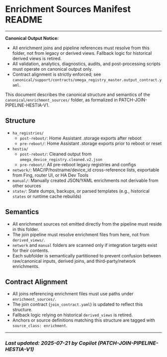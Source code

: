 # Enrichment Sources Manifest README

---

**Canonical Output Notice:**

- All enrichment joins and pipeline references must resolve from this folder, not from legacy or derived views. Fallback logic for historical derived views is retired.
- All validation, analytics, diagnostics, audits, and post-processing scripts must operate on canonical output only.
- Contract alignment is strictly enforced; see `canonical/support/contracts/omega_registry_master.output_contract.yaml`.

This document describes the canonical structure and semantics of the `canonical/enrichment_sources/` folder, as formalized in PATCH-JOIN-PIPELINE-HESTIA-V1.

## Structure

- `ha_registries/`
  - `post-reboot/`: Home Assistant .storage exports after reboot
  - `pre-reboot/`: Home Assistant .storage exports prior to reboot or reset
- `hestia/`
  - `post-reboot/`: Cleaned output from `omega_device_registry.cleaned.v2.json`
  - `pre-reboot/`: All pre-reboot legacy registries and configs
- `network/`: MAC/IP/hostname/device_id cross-reference lists, exportable from Fing, router UI, or HA Dev Tools
- `manual/`: Manually created JSON/YAML enrichments not derivable from other sources
- `state/`: State dumps, backups, or parsed templates (e.g., historical `states` or runtime cache rebuilds)

## Semantics

- All enrichment sources not emitted directly from the pipeline must reside in this folder.
- The join pipeline must resolve enrichment files from here, not from `derived_views/`.
- `network` and `manual` folders are scanned only if integration targets exist for their contents.
- Each subfolder is semantically partitioned to prevent confusion between raw/canonical inputs, derived joins, and third-party/network enrichments.

## Contract Alignment

- All joins referencing enrichment files must use paths under `enrichment_sources/`.
- The join contract (`join_contract.yaml`) is updated to reflect this structure.
- Fallback logic relying on historical `derived_views` is retired.
- Anchors or source definitions matching this structure are tagged with `source_class: enrichment`.

---

### _Last updated: 2025-07-21 by Copilot (PATCH-JOIN-PIPELINE-HESTIA-V1)_
